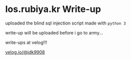 # los.rubiya.kr Write-up

uploaded the blind sql injection script made with ```python 3```  

write-up will be uploaded before i go to army...

write-ups at velog!!!

[velog.io/@jdk9908](https://velog.io/@jdk9908/series/LoS)
